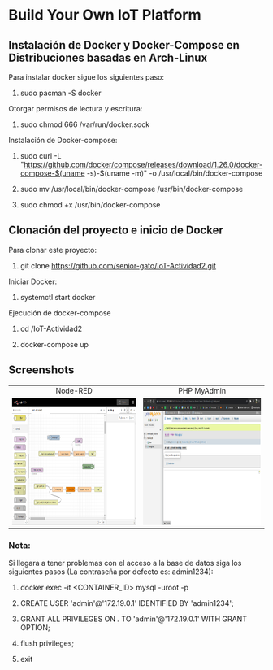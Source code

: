 # Build Your Own IoT Platform

## Instalación de Docker y Docker-Compose en Distribuciones basadas en Arch-Linux

Para instalar docker sigue los siguientes paso: 

1. sudo pacman -S docker

Otorgar permisos de lectura y escritura:

1. sudo chmod 666 /var/run/docker.sock

Instalación de Docker-compose:

1. sudo curl -L "https://github.com/docker/compose/releases/download/1.26.0/docker-compose-$(uname -s)-$(uname -m)"  -o /usr/local/bin/docker-compose

2. sudo mv /usr/local/bin/docker-compose /usr/bin/docker-compose

3. sudo chmod +x /usr/bin/docker-compose

## Clonación del proyecto e inicio de Docker

Para clonar este proyecto:

1. git clone https://github.com/senior-gato/IoT-Actividad2.git

Iniciar Docker: 

1. systemctl start docker

Ejecución de docker-compose

1. cd /IoT-Actividad2

2. docker-compose up

## Screenshots

|     |     |
| :-: | :-: |
|  Node-RED | PHP MyAdmin |
|  <img src="Capturas/NodeRED.png" height="250"  />   |  <img src="Capturas/PhpMyAdmin.png" height="250" />    |


### Nota: 

Si llegara a tener problemas con el acceso a la base de datos siga los siguientes pasos (La contraseña por defecto es: admin1234):

1. docker exec -it <CONTAINER_ID>  mysql -uroot -p

2. CREATE USER 'admin'@'172.19.0.1' IDENTIFIED BY 'admin1234';

3. GRANT ALL PRIVILEGES ON *.* TO 'admin'@'172.19.0.1' WITH GRANT OPTION;

4. flush privileges;

5. exit
